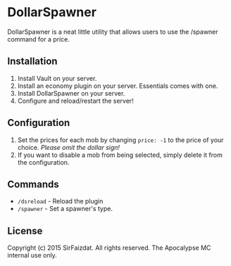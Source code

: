 # DollarSpawner
DollarSpawner is a neat little utility that allows users to use the /spawner command for a price.
## Installation
1. Install Vault on your server.
1. Install an economy plugin on your server. Essentials comes with one.
1. Install DollarSpawner on your server.
1. Configure and reload/restart the server!

## Configuration
1. Set the prices for each mob by changing ```price: -1``` to the price of your choice. *Please omit the dollar sign!*
1. If you want to disable a mob from being selected, simply delete it from the configuration.

## Commands
* ```/dsreload``` - Reload the plugin
* ```/spawner``` - Set a spawner's type.

## License
Copyright (c) 2015 SirFaizdat. All rights reserved.
The Apocalypse MC internal use only.
